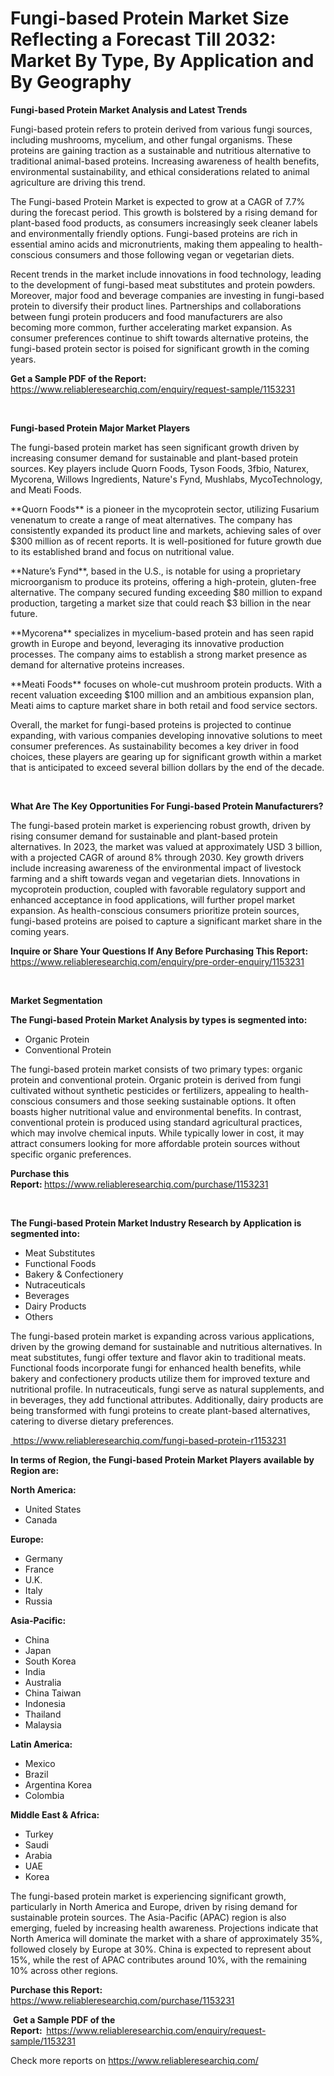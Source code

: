 <p><h1>Fungi-based Protein Market Size Reflecting a Forecast Till 2032: Market By Type, By Application and By Geography</h1></p><p><strong>Fungi-based Protein Market Analysis and Latest Trends</strong></p>
<p><p>Fungi-based protein refers to protein derived from various fungi sources, including mushrooms, mycelium, and other fungal organisms. These proteins are gaining traction as a sustainable and nutritious alternative to traditional animal-based proteins. Increasing awareness of health benefits, environmental sustainability, and ethical considerations related to animal agriculture are driving this trend.</p><p>The Fungi-based Protein Market is expected to grow at a CAGR of 7.7% during the forecast period. This growth is bolstered by a rising demand for plant-based food products, as consumers increasingly seek cleaner labels and environmentally friendly options. Fungi-based proteins are rich in essential amino acids and micronutrients, making them appealing to health-conscious consumers and those following vegan or vegetarian diets.</p><p>Recent trends in the market include innovations in food technology, leading to the development of fungi-based meat substitutes and protein powders. Moreover, major food and beverage companies are investing in fungi-based protein to diversify their product lines. Partnerships and collaborations between fungi protein producers and food manufacturers are also becoming more common, further accelerating market expansion. As consumer preferences continue to shift towards alternative proteins, the fungi-based protein sector is poised for significant growth in the coming years.</p></p>
<p><strong>Get a Sample PDF of the Report:&nbsp;</strong> <a href="https://www.reliableresearchiq.com/enquiry/request-sample/1153231?utm_campaign=1870&utm_medium=2&utm_source=Github&utm_content=ia&utm_term=07012025&utm_id=fungi-based-protein">https://www.reliableresearchiq.com/enquiry/request-sample/1153231</a></p>
<p>&nbsp;</p>
<p><strong>Fungi-based Protein Major Market Players</strong></p>
<p><p>The fungi-based protein market has seen significant growth driven by increasing consumer demand for sustainable and plant-based protein sources. Key players include Quorn Foods, Tyson Foods, 3fbio, Naturex, Mycorena, Willows Ingredients, Nature's Fynd, Mushlabs, MycoTechnology, and Meati Foods.</p><p>**Quorn Foods** is a pioneer in the mycoprotein sector, utilizing Fusarium venenatum to create a range of meat alternatives. The company has consistently expanded its product line and markets, achieving sales of over $300 million as of recent reports. It is well-positioned for future growth due to its established brand and focus on nutritional value.</p><p>**Nature’s Fynd**, based in the U.S., is notable for using a proprietary microorganism to produce its proteins, offering a high-protein, gluten-free alternative. The company secured funding exceeding $80 million to expand production, targeting a market size that could reach $3 billion in the near future.</p><p>**Mycorena** specializes in mycelium-based protein and has seen rapid growth in Europe and beyond, leveraging its innovative production processes. The company aims to establish a strong market presence as demand for alternative proteins increases.</p><p>**Meati Foods** focuses on whole-cut mushroom protein products. With a recent valuation exceeding $100 million and an ambitious expansion plan, Meati aims to capture market share in both retail and food service sectors.</p><p>Overall, the market for fungi-based proteins is projected to continue expanding, with various companies developing innovative solutions to meet consumer preferences. As sustainability becomes a key driver in food choices, these players are gearing up for significant growth within a market that is anticipated to exceed several billion dollars by the end of the decade.</p></p>
<p>&nbsp;</p>
<p><strong>What Are The Key Opportunities For Fungi-based Protein Manufacturers?</strong></p>
<p><p>The fungi-based protein market is experiencing robust growth, driven by rising consumer demand for sustainable and plant-based protein alternatives. In 2023, the market was valued at approximately USD 3 billion, with a projected CAGR of around 8% through 2030. Key growth drivers include increasing awareness of the environmental impact of livestock farming and a shift towards vegan and vegetarian diets. Innovations in mycoprotein production, coupled with favorable regulatory support and enhanced acceptance in food applications, will further propel market expansion. As health-conscious consumers prioritize protein sources, fungi-based proteins are poised to capture a significant market share in the coming years.</p></p>
<p><strong>Inquire or Share Your Questions If Any Before Purchasing This Report:</strong> <a href="https://www.reliableresearchiq.com/enquiry/pre-order-enquiry/1153231?utm_campaign=1870&utm_medium=2&utm_source=Github&utm_content=ia&utm_term=07012025&utm_id=fungi-based-protein">https://www.reliableresearchiq.com/enquiry/pre-order-enquiry/1153231</a></p>
<p>&nbsp;</p>
<p><strong>Market Segmentation</strong></p>
<p><strong>The Fungi-based Protein Market Analysis by types is segmented into:</strong></p>
<p><ul><li>Organic Protein</li><li>Conventional Protein</li></ul></p>
<p><p>The fungi-based protein market consists of two primary types: organic protein and conventional protein. Organic protein is derived from fungi cultivated without synthetic pesticides or fertilizers, appealing to health-conscious consumers and those seeking sustainable options. It often boasts higher nutritional value and environmental benefits. In contrast, conventional protein is produced using standard agricultural practices, which may involve chemical inputs. While typically lower in cost, it may attract consumers looking for more affordable protein sources without specific organic preferences.</p></p>
<p><strong>Purchase this Report:&nbsp;</strong><a href="https://www.reliableresearchiq.com/purchase/1153231?utm_campaign=1870&utm_medium=2&utm_source=Github&utm_content=ia&utm_term=07012025&utm_id=fungi-based-protein">https://www.reliableresearchiq.com/purchase/1153231</a></p>
<p>&nbsp;</p>
<p><strong>The Fungi-based Protein Market Industry Research by Application is segmented into:</strong></p>
<p><ul><li>Meat Substitutes</li><li>Functional Foods</li><li>Bakery & Confectionery</li><li>Nutraceuticals</li><li>Beverages</li><li>Dairy Products</li><li>Others</li></ul></p>
<p><p>The fungi-based protein market is expanding across various applications, driven by the growing demand for sustainable and nutritious alternatives. In meat substitutes, fungi offer texture and flavor akin to traditional meats. Functional foods incorporate fungi for enhanced health benefits, while bakery and confectionery products utilize them for improved texture and nutritional profile. In nutraceuticals, fungi serve as natural supplements, and in beverages, they add functional attributes. Additionally, dairy products are being transformed with fungi proteins to create plant-based alternatives, catering to diverse dietary preferences.</p></p>
<p><a href="https://www.reliableresearchiq.com/fungi-based-protein-r1153231?utm_campaign=1870&utm_medium=2&utm_source=Github&utm_content=ia&utm_term=07012025&utm_id=fungi-based-protein">&nbsp;https://www.reliableresearchiq.com/fungi-based-protein-r1153231</a></p>
<p><strong>In terms of Region, the Fungi-based Protein Market Players available by Region are:</strong></p>
<p>
    <p> <strong> North America: </strong>
        <ul>
            <li>United States</li>
            <li>Canada</li>
        </ul>
        </p> 
    <p> <strong> Europe: </strong>
        <ul>
            <li>Germany</li>
            <li>France</li>
            <li>U.K.</li>
            <li>Italy</li>
            <li>Russia</li>
        </ul>
        </p> 
    <p> <strong> Asia-Pacific: </strong>
        <ul>
            <li>China</li>
            <li>Japan</li>
            <li>South Korea</li>
            <li>India</li>
            <li>Australia</li>
            <li>China Taiwan</li>
            <li>Indonesia</li>
            <li>Thailand</li>
            <li>Malaysia</li>
        </ul>
        </p> 
    <p> <strong> Latin America: </strong>
        <ul>
            <li>Mexico</li>
            <li>Brazil</li>
            <li>Argentina Korea</li>
            <li>Colombia</li>
        </ul>
        </p> 
    <p> <strong> Middle East & Africa: </strong>
        <ul>
            <li>Turkey</li>
            <li>Saudi</li>
            <li>Arabia</li>
            <li>UAE</li>
            <li>Korea</li>
        </ul>
    </p>
    </p>
<p><p>The fungi-based protein market is experiencing significant growth, particularly in North America and Europe, driven by rising demand for sustainable protein sources. The Asia-Pacific (APAC) region is also emerging, fueled by increasing health awareness. Projections indicate that North America will dominate the market with a share of approximately 35%, followed closely by Europe at 30%. China is expected to represent about 15%, while the rest of APAC contributes around 10%, with the remaining 10% across other regions.</p></p>
<p><strong>Purchase this Report: </strong><a href="https://www.reliableresearchiq.com/purchase/1153231?utm_campaign=1870&utm_medium=2&utm_source=Github&utm_content=ia&utm_term=07012025&utm_id=fungi-based-protein">https://www.reliableresearchiq.com/purchase/1153231</a></p>
<p>&nbsp;<strong>Get a Sample PDF of the Report:&nbsp;&nbsp;</strong><a href="https://www.reliableresearchiq.com/enquiry/request-sample/1153231?utm_campaign=1870&utm_medium=2&utm_source=Github&utm_content=ia&utm_term=07012025&utm_id=fungi-based-protein">https://www.reliableresearchiq.com/enquiry/request-sample/1153231</a></p>
<p><strong></strong></p>
<p>Check more reports on <a href="https://www.reliableresearchiq.com/?utm_campaign=1870&utm_medium=2&utm_source=Github&utm_content=ia&utm_term=07012025&utm_id=fungi-based-protein">https://www.reliableresearchiq.com/</a></p>